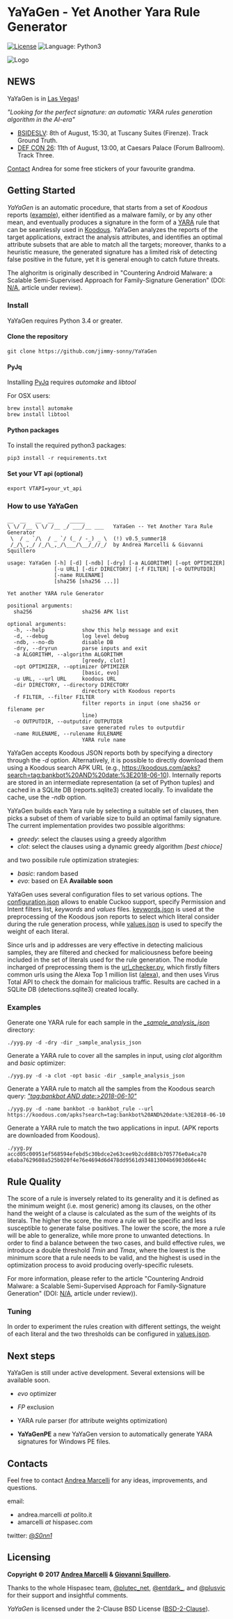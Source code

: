 # YaYaGen - Yet Another Yara Rule Generator

[![License](https://img.shields.io/badge/License-BSD%202--Clause-orange.svg)](https://opensource.org/licenses/BSD-2-Clause)
![Language: Python3](https://img.shields.io/badge/language-python3-blue.svg)

![Logo](yayagen_small.png)

## NEWS

YaYaGen is in [Las Vegas](https://jimmy-sonny.github.io/LasVegas18/)!

*"Looking for the perfect signature: an automatic YARA rules generation algorithm in the AI-era"*
* [BSIDESLV](https://www.bsideslv.org/schedule/): 8th of August, 15:30, at Tuscany Suites (Firenze). Track Ground Truth.
* [DEF CON 26](https://www.defcon.org/html/defcon-26/dc-26-speakers.html#Marcelli): 11th of August, 13:00, at Caesars Palace (Forum Ballroom). Track Three.

[Contact](https://twitter.com/_S0nn1_) Andrea for some free stickers of your favourite grandma.

## Getting Started

*YaYaGen* is an automatic procedure, that starts from a set of *Koodous* reports ([example](_sample_analysis_json/0001eaa3e2045867d857e6b7c837f3476fb1f659fbe4eda9b1f25af15b132475.json)), either identified as a malware family, or by any other mean, and eventually produces a signature in the form of a [YARA](https://virustotal.github.io/yara/) rule that can be seamlessly used in [Koodous](https://koodous.com/). YaYaGen analyzes the reports of the target applications, extract the analysis attributes, and identifies an optimal attribute subsets that are able to match all the targets; moreover, thanks to a heuristic measure, the generated signature has a limited risk of detecting false positive in the future, yet it is general enough to catch future threats.

The alghoritm is originally described in "Countering Android Malware: a Scalable Semi-Supervised Approach for Family-Signature Generation" (DOI: [N/A](), article under review).

### Install

YaYaGen requires Python 3.4 or greater.

#### Clone the repository
```
git clone https://github.com/jimmy-sonny/YaYaGen
```

#### PyJq 
Installing [PyJq](https://pypi.python.org/pypi/pyjq) requires *automake* and *libtool*

For OSX users:
```
brew install automake
brew install libtool
```

#### Python packages

To install the required python3 packages:
```
pip3 install -r requirements.txt
```

#### Set your VT api (optional)

```
export VTAPI=your_vt_api
```

### How to use YaYaGen

```
__  __   __  __     _____
\ \/ /__ \ \/ /__ _/ ___/__ ___   YaYaGen -- Yet Another Yara Rule Generator
 \  / _ `/\  / _ `/ (_ / -_) _ \  (!) v0.5_summer18
 /_/\_,_/ /_/\_,_/\___/\__/_//_/  by Andrea Marcelli & Giovanni Squillero

usage: YaYaGen [-h] [-d] [-ndb] [-dry] [-a ALGORITHM] [-opt OPTIMIZER]
               [-u URL] [-dir DIRECTORY] [-f FILTER] [-o OUTPUTDIR]
               [-name RULENAME]
               [sha256 [sha256 ...]]

Yet another YARA rule Generator

positional arguments:
  sha256                sha256 APK list

optional arguments:
  -h, --help            show this help message and exit
  -d, --debug           log level debug
  -ndb, --no-db         disable DB
  -dry, --dryrun        parse inputs and exit
  -a ALGORITHM, --algorithm ALGORITHM
                        [greedy, clot]
  -opt OPTIMIZER, --optimizer OPTIMIZER
                        [basic, evo]
  -u URL, --url URL     koodous URL
  -dir DIRECTORY, --directory DIRECTORY
                        directory with Koodous reports
  -f FILTER, --filter FILTER
                        filter reports in input (one sha256 or filename per
                        line)
  -o OUTPUTDIR, --outputdir OUTPUTDIR
                        save generated rules to outputdir
  -name RULENAME, --rulename RULENAME
                        YARA rule name
```

YaYaGen accepts Koodous JSON reports both by specifying a directory through the *-d* option. Alternatively, it is possible to directly download them using a Koodous search APK URL (e.g., https://koodous.com/apks?search=tag:bankbot%20AND%20date:%3E2018-06-10). Internally reports are stored in an intermediate representation (a set of Python tuples) and cached in a SQLite DB (reports.sqlite3) created locally. To invalidate the cache, use the *-ndb* option.

YaYaGen builds each Yara rule by selecting a suitable set of clauses, then picks a subset of them of variable size to build an optimal family signature.
The current implementation provides two possible algorithms:
* *greedy*: select the clauses using a greedy algorithm
* *clot*: select the clauses using a dynamic greedy algorithm *[best chioce]*

and two possibile rule optimization strategies:
* *basic*: random based
* *evo*: based on EA **Available soon**

YaYaGen uses several configuration files to set various options. The [configuration.json](_config/configuration.json) allows to enable Cuckoo support, specify Permission and Intent filters list, *keywords* and *values* files. [keywords.json](_config/keywords.json) is used at the preprocessing of the Koodous json reports to select which literal consider during the rule generation process, while [values.json](_config/values.json) is used to specify the weight of each literal.

Since urls and ip addresses are very effective in detecting malicious samples, they are filtered and checked for maliciousness before beeing included in the set of literals used for the rule generation. The module incharged of preprocessing them is the [url_checker.py](yayagen/url_checker.py), which firstly filters common urls using the Alexa Top 1 million list ([alexa](_top_domains/top-1m.csv)), and then uses Virus Total API to check the domain for malicious traffic. Results are cached in a SQLite DB (detections.sqlite3) created locally.


### Examples

Generate one YARA rule for each sample in the *[_sample_analysis_json](_sample_analysis_json)* directory:
```
./yyg.py -d -dry -dir _sample_analysis_json
```


Generate a YARA rule to cover all the samples in input, using *clot* algorithm and *basic* optimizer:
```
./yyg.py -d -a clot -opt basic -dir _sample_analysis_json
```


Generate a YARA rule to match all the samples from the Koodous search query: [*"tag:bankbot AND date:>2018-06-10"*](https://koodous.com/apks?search=tag:bankbot%20AND%20date:%3E2018-06-10)
```
./yyg.py -d -name bankbot -o bankbot_rule --url https://koodous.com/apks?search=tag:bankbot%20AND%20date:%3E2018-06-10
```


Generate a YARA rule to match the two applications in input. (APK reports are downloaded from Koodous).
```
./yyg.py accd05c00951ef568594efebd5c30bdce2e63cee9b2cdd88cb705776e0a4ca70 e6aba7629608a525b020f4e76e4694d6d478dd9561d934813004b6903d66e44c
```

## Rule Quality

The score of a rule is inversely related to its generality and it is defined as the minimum weight (i.e. most generic) among its clauses, on the other hand the weight of a clause is calculated as the sum of the weights of its literals. The higher the score, the more a rule will be specific and less susceptible to generate false positives. The lower the score, the more a rule will be able to generalize, while more prone to unwanted detections. In order to find a balance between the two cases, and build effective rules, we introduce a double threshold *Tmin* and *Tmax*, where the lowest is the minimum score that a rule needs to be valid, and the highest is used in the optimization process to avoid producing overly-specific rulesets.

For more information, please refer to the article "Countering Android Malware: a Scalable Semi-Supervised Approach for Family-Signature Generation" (DOI: [N/A](), article under review)).


### Tuning

In order to experiment the rules creation with different settings, the weight of each literal and the two thresholds can be configured in [values.json](_config/values.json).


## Next steps

YaYaGen is still under active development. Several extensions will be available soon.

* *evo* optimizer
* *FP* exclusion
* YARA rule parser (for attribute weights optimization)

* **YaYaGenPE** a new YaYaGen version to automatically generate YARA signatures for Windows PE files.


## Contacts

Feel free to contact [Andrea Marcelli](https://jimmy-sonny.github.io/) for any ideas, improvements, and questions.

email:
* andrea.marcelli *at* polito.it
* amarcelli *at* hispasec.com

twitter: [@_S0nn1_](https://twitter.com/_S0nn1_)


## Licensing

**Copyright © 2017 [Andrea Marcelli](https://jimmy-sonny.github.io/) & [Giovanni Squillero](http://staff.polito.it/giovanni.squillero/).**

Thanks to the whole Hispasec team, [@plutec_net](https://twitter.com/plutec_net), [@entdark_](https://twitter.com/entdark_?lang=es), and [@plusvic](https://twitter.com/plusvic?lang=es) for their support and insightful comments.

*YaYaGen* is licensed under the 2-Clause BSD License ([BSD-2-Clause](https://opensource.org/licenses/BSD-2-Clause)).
